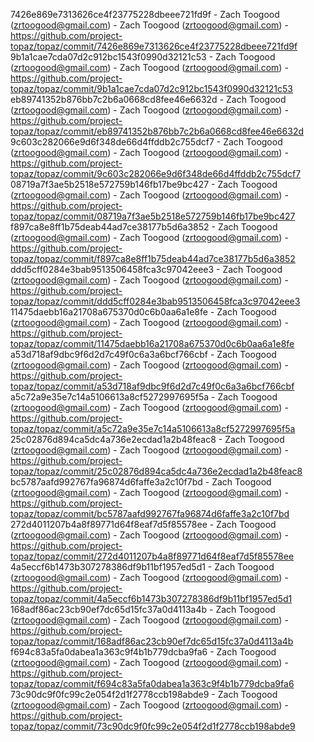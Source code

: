 7426e869e7313626ce4f23775228dbeee721fd9f - Zach Toogood (zrtoogood@gmail.com) - Zach Toogood (zrtoogood@gmail.com) - https://github.com/project-topaz/topaz/commit/7426e869e7313626ce4f23775228dbeee721fd9f
9b1a1cae7cda07d2c912bc1543f0990d32121c53 - Zach Toogood (zrtoogood@gmail.com) - Zach Toogood (zrtoogood@gmail.com) - https://github.com/project-topaz/topaz/commit/9b1a1cae7cda07d2c912bc1543f0990d32121c53
eb89741352b876bb7c2b6a0668cd8fee46e6632d - Zach Toogood (zrtoogood@gmail.com) - Zach Toogood (zrtoogood@gmail.com) - https://github.com/project-topaz/topaz/commit/eb89741352b876bb7c2b6a0668cd8fee46e6632d
9c603c282066e9d6f348de66d4ffddb2c755dcf7 - Zach Toogood (zrtoogood@gmail.com) - Zach Toogood (zrtoogood@gmail.com) - https://github.com/project-topaz/topaz/commit/9c603c282066e9d6f348de66d4ffddb2c755dcf7
08719a7f3ae5b2518e572759b146fb17be9bc427 - Zach Toogood (zrtoogood@gmail.com) - Zach Toogood (zrtoogood@gmail.com) - https://github.com/project-topaz/topaz/commit/08719a7f3ae5b2518e572759b146fb17be9bc427
f897ca8e8ff1b75deab44ad7ce38177b5d6a3852 - Zach Toogood (zrtoogood@gmail.com) - Zach Toogood (zrtoogood@gmail.com) - https://github.com/project-topaz/topaz/commit/f897ca8e8ff1b75deab44ad7ce38177b5d6a3852
ddd5cff0284e3bab9513506458fca3c97042eee3 - Zach Toogood (zrtoogood@gmail.com) - Zach Toogood (zrtoogood@gmail.com) - https://github.com/project-topaz/topaz/commit/ddd5cff0284e3bab9513506458fca3c97042eee3
11475daebb16a21708a675370d0c6b0aa6a1e8fe - Zach Toogood (zrtoogood@gmail.com) - Zach Toogood (zrtoogood@gmail.com) - https://github.com/project-topaz/topaz/commit/11475daebb16a21708a675370d0c6b0aa6a1e8fe
a53d718af9dbc9f6d2d7c49f0c6a3a6bcf766cbf - Zach Toogood (zrtoogood@gmail.com) - Zach Toogood (zrtoogood@gmail.com) - https://github.com/project-topaz/topaz/commit/a53d718af9dbc9f6d2d7c49f0c6a3a6bcf766cbf
a5c72a9e35e7c14a5106613a8cf5272997695f5a - Zach Toogood (zrtoogood@gmail.com) - Zach Toogood (zrtoogood@gmail.com) - https://github.com/project-topaz/topaz/commit/a5c72a9e35e7c14a5106613a8cf5272997695f5a
25c02876d894ca5dc4a736e2ecdad1a2b48feac8 - Zach Toogood (zrtoogood@gmail.com) - Zach Toogood (zrtoogood@gmail.com) - https://github.com/project-topaz/topaz/commit/25c02876d894ca5dc4a736e2ecdad1a2b48feac8
bc5787aafd992767fa96874d6faffe3a2c10f7bd - Zach Toogood (zrtoogood@gmail.com) - Zach Toogood (zrtoogood@gmail.com) - https://github.com/project-topaz/topaz/commit/bc5787aafd992767fa96874d6faffe3a2c10f7bd
272d4011207b4a8f89771d64f8eaf7d5f85578ee - Zach Toogood (zrtoogood@gmail.com) - Zach Toogood (zrtoogood@gmail.com) - https://github.com/project-topaz/topaz/commit/272d4011207b4a8f89771d64f8eaf7d5f85578ee
4a5eccf6b1473b307278386df9b11bf1957ed5d1 - Zach Toogood (zrtoogood@gmail.com) - Zach Toogood (zrtoogood@gmail.com) - https://github.com/project-topaz/topaz/commit/4a5eccf6b1473b307278386df9b11bf1957ed5d1
168adf86ac23cb90ef7dc65d15fc37a0d4113a4b - Zach Toogood (zrtoogood@gmail.com) - Zach Toogood (zrtoogood@gmail.com) - https://github.com/project-topaz/topaz/commit/168adf86ac23cb90ef7dc65d15fc37a0d4113a4b
f694c83a5fa0dabea1a363c9f4b1b779dcba9fa6 - Zach Toogood (zrtoogood@gmail.com) - Zach Toogood (zrtoogood@gmail.com) - https://github.com/project-topaz/topaz/commit/f694c83a5fa0dabea1a363c9f4b1b779dcba9fa6
73c90dc9f0fc99c2e054f2d1f2778ccb198abde9 - Zach Toogood (zrtoogood@gmail.com) - Zach Toogood (zrtoogood@gmail.com) - https://github.com/project-topaz/topaz/commit/73c90dc9f0fc99c2e054f2d1f2778ccb198abde9
